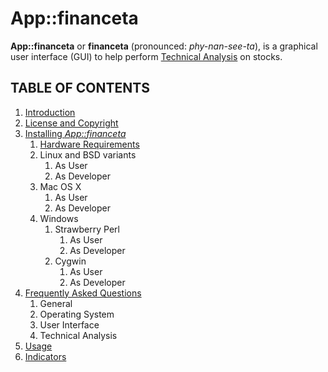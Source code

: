# App::financeta

**App::financeta** or **financeta** (pronounced: _phy-nan-see-ta_), is a graphical user interface (GUI) to
help perform [Technical Analysis](https://en.wikipedia.org/wiki/Technical_analysis)
on stocks.


## TABLE OF CONTENTS

1. [Introduction](./intro.html)
1. [License and Copyright](./license.html)
1. [Installing _App::financeta_](./install.html)
    1. [Hardware Requirements](./install.html#hardwarerequirements)
    1. Linux and BSD variants
        1. As User
        1. As Developer
    1. Mac OS X
        1. As User
        1. As Developer
    1. Windows
        1. Strawberry Perl
            1. As User
            1. As Developer
        1. Cygwin
            1. As User
            1. As Developer
1. [Frequently Asked Questions](./faq.html)
    1. General
    1. Operating System
    1. User Interface
    1. Technical Analysis
1. [Usage](./usage.html)
1. [Indicators](./indicators.html)
